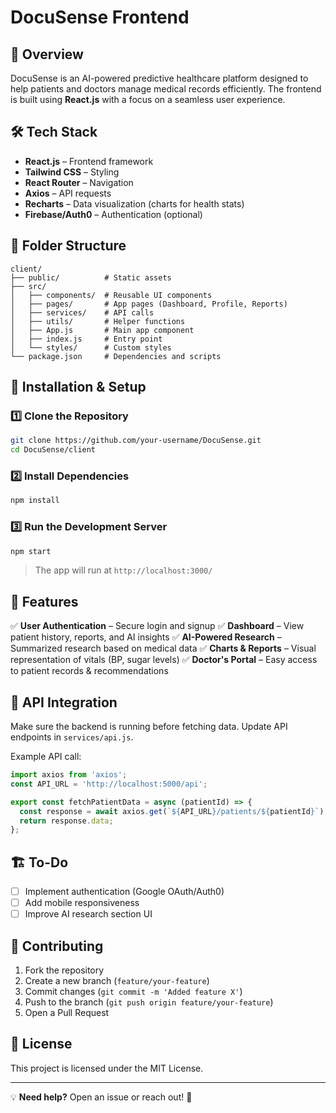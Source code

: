 # DocuSense Frontend

## 🚀 Overview
DocuSense is an AI-powered predictive healthcare platform designed to help patients and doctors manage medical records efficiently. The frontend is built using **React.js** with a focus on a seamless user experience.

## 🛠 Tech Stack
- **React.js** – Frontend framework
- **Tailwind CSS** – Styling
- **React Router** – Navigation
- **Axios** – API requests
- **Recharts** – Data visualization (charts for health stats)
- **Firebase/Auth0** – Authentication (optional)

## 📂 Folder Structure
```
client/
├── public/          # Static assets
├── src/
│   ├── components/  # Reusable UI components
│   ├── pages/       # App pages (Dashboard, Profile, Reports)
│   ├── services/    # API calls
│   ├── utils/       # Helper functions
│   ├── App.js       # Main app component
│   ├── index.js     # Entry point
│   └── styles/      # Custom styles
└── package.json     # Dependencies and scripts
```

## 🔧 Installation & Setup
### 1️⃣ Clone the Repository
```sh
git clone https://github.com/your-username/DocuSense.git
cd DocuSense/client
```

### 2️⃣ Install Dependencies
```sh
npm install
```

### 3️⃣ Run the Development Server
```sh
npm start
```
> The app will run at `http://localhost:3000/`

## 🚀 Features
✅ **User Authentication** – Secure login and signup 
✅ **Dashboard** – View patient history, reports, and AI insights 
✅ **AI-Powered Research** – Summarized research based on medical data 
✅ **Charts & Reports** – Visual representation of vitals (BP, sugar levels) 
✅ **Doctor's Portal** – Easy access to patient records & recommendations 

## 🔄 API Integration
Make sure the backend is running before fetching data. Update API endpoints in `services/api.js`.

Example API call:
```js
import axios from 'axios';
const API_URL = 'http://localhost:5000/api';

export const fetchPatientData = async (patientId) => {
  const response = await axios.get(`${API_URL}/patients/${patientId}`);
  return response.data;
};
```

## 🏗️ To-Do
- [ ] Implement authentication (Google OAuth/Auth0)
- [ ] Add mobile responsiveness
- [ ] Improve AI research section UI

## 🤝 Contributing
1. Fork the repository
2. Create a new branch (`feature/your-feature`)
3. Commit changes (`git commit -m 'Added feature X'`)
4. Push to the branch (`git push origin feature/your-feature`)
5. Open a Pull Request

## 📜 License
This project is licensed under the MIT License. 

---
💡 **Need help?** Open an issue or reach out! 🚀